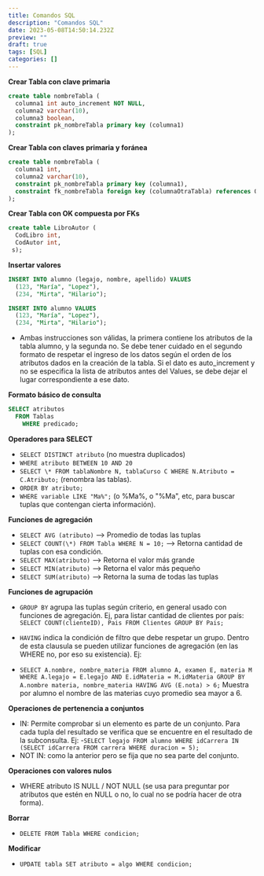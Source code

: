 ```yaml
---
title: Comandos SQL
description: "Comandos SQL"
date: 2023-05-08T14:50:14.232Z
preview: ""
draft: true
tags: [SQL]
categories: []
---
```


**Crear Tabla con clave primaria**

```sql
create table nombreTabla (
  columna1 int auto_increment NOT NULL,
  columna2 varchar(10),
  columna3 boolean,
  constraint pk_nombreTabla primary key (columna1)
);
```

**Crear Tabla con claves primaria y foránea**

```sql
create table nombreTabla (
  columna1 int,
  columna2 varchar(10),
  constraint pk_nombreTabla primary key (columna1),
  constraint fk_nombreTabla foreign key (columnaOtraTabla) references OtraTabla (columnaOtraTabla)
);
```

**Crear Tabla con OK compuesta por FKs**

```sql
create table LibroAutor (
  CodLibro int,
  CodAutor int,
 s);
```

**Insertar valores**

```sql
INSERT INTO alumno (legajo, nombre, apellido) VALUES
  (123, "María", "Lopez"),
  (234, "Mirta", "Hilario");
```

```sql
INSERT INTO alumno VALUES
  (123, "María", "Lopez"),
  (234, "Mirta", "Hilario");
```

- Ambas instrucciones son válidas, la primera contiene los atributos de la tabla alumno, y la segunda no. Se debe tener cuidado en el segundo formato de respetar el ingreso de los datos según el orden de los atributos dados en la creación de la tabla. Si el dato es auto_increment y no se especifica la lista de atributos antes del Values, se debe dejar el lugar correspondiente a ese dato.

**Formato básico de consulta**

```sql
SELECT atributos
  FROM Tablas
    WHERE predicado;
```

**Operadores para SELECT**

- `SELECT DISTINCT atributo` (no muestra duplicados)
- `WHERE atributo BETWEEN 10 AND 20`
- `SELECT \* FROM tablaNombre N, tablaCurso C WHERE N.Atributo = C.Atributo;` (renombra las tablas).
- `ORDER BY atributo;`
- `WHERE variable LIKE "Ma%";` (o %Ma%, o "%Ma", etc, para buscar tuplas que contengan cierta información).

**Funciones de agregación**

- `SELECT AVG (atributo)` --> Promedio de todas las tuplas
- `SELECT COUNT(\*) FROM Tabla WHERE N = 10;` --> Retorna cantidad de tuplas con esa condición.
- `SELECT MAX(atributo)` --> Retorna el valor más grande
- `SELECT MIN(atributo)` --> Retorna el valor más pequeño
- `SELECT SUM(atributo)` --> Retorna la suma de todas las tuplas

**Funciones de agrupación**

- `GROUP BY` agrupa las tuplas según criterio, en general usado con funciones de agregación. Ej, para listar cantidad de clientes por país: `SELECT COUNT(clienteID), Pais FROM Clientes GROUP BY Pais;`

- `HAVING` indica la condición de filtro que debe respetar un grupo. Dentro de esta clausula se pueden utilizar funciones de agregación (en las WHERE no, por eso su existencia). Ej:
- `SELECT A.nombre, nombre_materia FROM alumno A, examen E, materia M WHERE A.legajo = E.legajo AND E.idMateria = M.idMateria GROUP BY A.nombre materia, nombre_materia HAVING AVG (E.nota) > 6;` Muestra por alumno el nombre de las materias cuyo promedio sea mayor a 6.

**Operaciones de pertenencia a conjuntos**

- IN: Permite comprobar si un elemento es parte de un conjunto. Para cada tupla del resultado se verifica que se encuentre en el resultado de la subconsulta. Ej: -`SELECT legajo FROM alumno WHERE idCarrera IN (SELECT idCarrera FROM carrera WHERE duracion = 5);`
- NOT IN: como la anterior pero se fija que no sea parte del conjunto.

**Operaciones con valores nulos**

- WHERE atributo IS NULL / NOT NULL (se usa para preguntar por atributos que estén en NULL o no, lo cual no se podría hacer de otra forma).

**Borrar**

- `DELETE FROM Tabla WHERE condicion;`

**Modificar**

- `UPDATE tabla SET atributo = algo WHERE condicion;`
